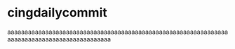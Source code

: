 # cingdailycommit
aaaaaaaaaaaaaaaaaaaaaaaaaaaaaaaaaaaaaaaaaaaaaaaaaaaaaaaaaaaaaaaaaaaaaaaaaaaaaaaaaaaaaaaaaaaaaa